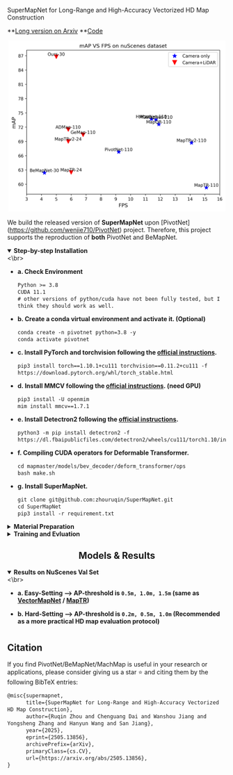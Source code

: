 SuperMapNet for Long-Range and High-Accuracy Vectorized HD Map Construction


**[Long version on Arxiv](https://arxiv.org/abs/2505.13856)
**[Code]([https://github.com/zhouruqin/SuperMapNet])

<div align="center"><img src="mAP_VS_FPS_nu.png" width="500"></div>

We build the released version of **SuperMapNet** upon [PivotNet] (https://github.com/wenjie710/PivotNet) project. Therefore, this project supports the reproduction of **both** PivotNet and BeMapNet.

<details open>
<summary><b>Step-by-step Installation</b></summary>
<\br><br>

- **a. Check Environment**
  ```shell
  Python >= 3.8
  CUDA 11.1
  # other versions of python/cuda have not been fully tested, but I think they should work as well.
  ```

- **b. Create a conda virtual environment and activate it. (Optional)**
  ```shell
  conda create -n pivotnet python=3.8 -y
  conda activate pivotnet
  ```

- **c. Install PyTorch and torchvision following the [official instructions](https://pytorch.org/get-started/previous-versions/).**
  ```shell
  pip3 install torch==1.10.1+cu111 torchvision==0.11.2+cu111 -f https://download.pytorch.org/whl/torch_stable.html
  ```

- **d. Install MMCV following the [official instructions](https://github.com/open-mmlab/mmcv). (need GPU)**
  ```shell
  pip3 install -U openmim
  mim install mmcv==1.7.1
  ```

- **e. Install Detectron2 following the [official instructions](https://detectron2.readthedocs.io/en/latest/tutorials/install.html).**
  ```shell
  python3 -m pip install detectron2 -f https://dl.fbaipublicfiles.com/detectron2/wheels/cu111/torch1.10/index.html
  ```

- **f. Compiling CUDA operators for Deformable Transformer.**
  ```shell
  cd mapmaster/models/bev_decoder/deform_transformer/ops
  bash make.sh
  ```

- **g. Install SuperMapNet.**
  ```shell
  git clone git@github.com:zhouruqin/SuperMapNet.git
  cd SuperMapNet
  pip3 install -r requirement.txt
  ```

</details>


<details>
<summary><b>Material Preparation</b></summary>
<\br><br>

- **a. Data: NuScenes**
  - Download&Unzip the [NuScenes](https://www.nuscenes.org/nuscenes#download) dataset into your server and link it to desirable path.
    ```shell
    cd /path/to/pivotnet
    mkdir data
    ln -s /any/path/to/your/nuscenes data/nuscenes
    ```
  - Generate Pivot/Bezier-annotations from NuScenes's raw-annotations.
    ```shell
    cd /path/to/pivotnet
    python3 tools/anno_converter/nuscenes/convert.py -d ./data # generate pivot-annotation only
    OR python3 tools/anno_converter/nuscenes/convert.py -d ./data --bezier   # generate both pivot and bezier annotatation (more time needed)
    ```

- **b. Weights: Public-Pretrain-Models**
  - Download public pretrain-weights as backbone initialization.
    ```shell
    cd /path/to/pivotnet
    cd assets/weights
    wget https://github.com/wenjie710/PivotNet/releases/download/v1.0/efficientnet-b0-355c32eb.pth .
    wget https://github.com/wenjie710/PivotNet/releases/download/v1.0/resnet50-0676ba61.pth .
    wget https://github.com/wenjie710/PivotNet/releases/download/v1.0/upernet_swin_tiny_patch4_window7_512x512.pth .
    ``` 
  
- **c. Check: Project-Structure**
  - Your project directory should be, 
    ```shell
      assets
        | -- weights (resnet, swin-t, efficient-b0, ...)
        | -- 
      mapmaster
      configs
      data
        | -- nuscenes
          | -- samples (CAM_FRONT, CAM_FRONT_LEFT, CAM_FRONT_RIGHT, ...)
          | -- annotations
          | -- v1.0-trainval
          | -- ...
          | -- customer
            | -- pivot-bezier
              | -- *.npz
      tools
    ```

</details>

<details>

<summary><b> Training and Evluation</b></summary>
<\br><br>

- **a. Model Training**
  ```shell
  CUDA_VISIBLE_DEVICES=2,3 bash run.sh train pivotnet_nuscenes_swint 30  # pivotnet, default: 8GPUs, bs=1, epochs=30
  bash run.sh train bemapnet_nuscenes_swint 30  # bemapnet, default: 8GPUs, bs=1, epochs=30


  CUDA_VISIBLE_DEVICES=0,1,2,3 bash run.sh train pivotnet_Argoverse2_swint 30

  CUDA_VISIBLE_DEVICES=0,1,2,3 bash run.sh train-continue pivotnet_nuscenes_swint /zrq/PivotNet/outputs/pivotnet_nuscenes_swint/2024-11-25T10:12:06/dump_model/checkpoint_epoch_9.pth  # train continue
  ```

- **b. Model Evaluation**
  ```shell
  CUDA_VISIBLE_DEVICES=0  bash run.sh test pivotnet_nuscenes_swint ${checkpoint-path}  # for pivotnet
  CUDA_VISIBLE_DEVICES=0 bash run.sh test bemapnet_nuscenes_swint ${checkpoint-path}  # for bemapnet
  CUDA_VISIBLE_DEVICES=0  bash run.sh test pivotnet_Argoverse2_swint   ${checkpoint-path}  # for av2 dataset
  ```

- **c. Reproduce with one command**
  ```shell
  bash run.sh reproduce pivotnet_nuscenes_swint  # for pivotnet
  bash run.sh reproduce bemapnet_nuscenes_swint  # for bemapnet
  ```
</details>

## <div align="center">Models & Results</div>

<details open>

<summary><b>Results on NuScenes Val Set</b></summary>
<\br><br>

- **a. Easy-Setting --> AP-threshold is `0.5m, 1.0m, 1.5m` (same as [VectorMapNet](https://arxiv.org/abs/2206.08920.pdf) / [MapTR](https://arxiv.org/abs/2208.14437.pdf))**



- **b. Hard-Setting --> AP-threshold is `0.2m, 0.5m, 1.0m` (Recommended as a more practical HD map evaluation protocol)**
  

</details>

#
## Citation
If you find PivotNet/BeMapNet/MachMap is useful in your research or applications, please consider giving us a star :star: and citing them by the following BibTeX entries:
```
@misc{supermapnet,
      title={SuperMapNet for Long-Range and High-Accuracy Vectorized HD Map Construction}, 
      author={Ruqin Zhou and Chenguang Dai and Wanshou Jiang and Yongsheng Zhang and Hanyun Wang and San Jiang},
      year={2025},
      eprint={2505.13856},
      archivePrefix={arXiv},
      primaryClass={cs.CV},
      url={https://arxiv.org/abs/2505.13856}, 
}

```
